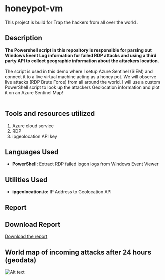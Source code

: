 # honeypot-vm
This project is build for Trap the hackers from all over the world .

<h2>Description</h2>
<b>The Powershell script in this repository is responsible for parsing out Windows Event Log information for failed RDP attacks and using a third party API to collect geographic information about the attackers location.
</b>
<br />
<br />
The script is used in this demo where I setup Azure Sentinel (SIEM) and connect it to a live virtual machine acting as a honey pot.
We will observe live attacks (RDP Brute Force) from all around the world. I will use a custom PowerShell script to
look up the attackers Geolocation information and plot it on an Azure Sentinel Map!
<br />
<br />

## Tools and resources utilized
1. Azure cloud service
2. RDP
3. ipgeolocation API key


<h2>Languages Used</h2>

- <b>PowerShell:</b> Extract RDP failed logon logs from Windows Event Viewer 

<h2>Utilities Used</h2>

- <b>ipgeolocation.io:</b> IP Address to Geolocation API

## Report  
## Download Report
[Download the report](https://github.com/xspatrian/honeypot-vm/raw/main/honeypot_report.pdf)


## World map of incoming attacks after 24 hours (geodata) 
![Alt text](https://github.com/xspatrian/honeypot-vm/blob/main/screenshots/dashboard-final.png)




